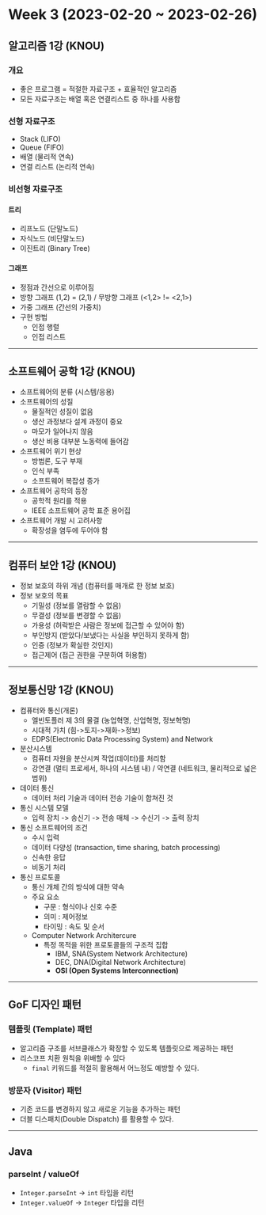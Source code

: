 # Week 3 (2023-02-20 ~ 2023-02-26)

## 알고리즘 1강 (KNOU)

### 개요
- 좋은 프로그램 = 적절한 자료구조 + 효율적인 알고리즘
- 모든 자료구조는 배열 혹은 연결리스트 중 하나를 사용함

### 선형 자료구조
- Stack (LIFO)
- Queue (FIFO)
- 배열 (물리적 연속)
- 연결 리스트 (논리적 연속)

### 비선형 자료구조
#### 트리 
- 리프노드 (단말노드)
- 자식노드 (비단말노드)
- 이진트리 (Binary Tree)

#### 그래프
- 정점과 간선으로 이루어짐
- 방향 그래프 (1,2) = (2,1) / 무방향 그래프 (<1,2> != <2,1>)
- 가중 그래프 (간선의 가중치)
- 구현 방법
    - 인접 행렬
    - 인접 리스트

---

## 소프트웨어 공학 1강 (KNOU)
- 소프트웨어의 분류 (시스템/응용)
- 소프트웨어의 성질 
    - 물질적인 성질이 없음
    - 생산 과정보다 설계 과정이 중요
    - 마모가 일어나지 않음
    - 생산 비용 대부분 노동력에 들어감
- 소프트웨어 위기 현상
    - 방법론, 도구 부재
    - 인식 부족
    - 소프트웨어 복잡성 증가
- 소프트웨어 공학의 등장
    - 공학적 원리를 적용
    - IEEE 소프트웨어 공학 표준 용어집
- 소프트웨어 개발 시 고려사항
    - 확장성을 염두에 두어야 함

---

## 컴퓨터 보안 1강 (KNOU)
- 정보 보호의 하위 개념 (컴퓨터를 매개로 한 정보 보호)
- 정보 보호의 목표
    - 기밀성 (정보를 열람할 수 없음)
    - 무결성 (정보를 변경할 수 없음)
    - 가용성 (허락받은 사람은 정보에 접근할 수 있어야 함)
    - 부인방지 (받았다/보냈다는 사실을 부인하지 못하게 함)
    - 인증 (정보가 확실한 것인지)
    - 접근제어 (접근 권한을 구분하여 허용함)
    

---

## 정보통신망 1강 (KNOU)
- 컴퓨터와 통신(개론)
    - 엘빈토플러 제 3의 물결 (농업혁명, 산업혁명, 정보혁명)
    - 시대적 가치 (힘->토지->재화->정보)
    - EDPS(Electronic Data Processing System) and Network
- 분산시스템
    - 컴퓨터 자원을 분산시켜 작업(데이터)를 처리함
    - 강연결 (멀티 프로세서, 하나의 시스템 내) / 약연결 (네트워크, 물리적으로 넓은 범위)
- 데이터 통신
    - 데이터 처리 기술과 데이터 전송 기술이 합쳐진 것
- 통신 시스템 모델
    - 입력 장치 -> 송신기 -> 전송 매체 -> 수신기 -> 출력 장치
- 통신 소프트웨어의 조건
    - 수시 입력
    - 데이터 다양성 (transaction, time sharing, batch processing)
    - 신속한 응답
    - 비동기 처리
- 통신 프로토콜
    - 통신 개체 간의 방식에 대한 약속
    - 주요 요소
        - 구문 : 형식이나 신호 수준
        - 의미 : 제어정보
        - 타이밍 : 속도 및 순서
    - Computer Network Architercure
        - 특정 목적을 위한 프로토콜들의 구조적 집합
            - IBM, SNA(System Network Architecture)
            - DEC, DNA(Digital Network Architecture)
            - **OSI (Open Systems Interconnection)**

---

## GoF 디자인 패턴
### 템플릿 (Template) 패턴
- 알고리즘 구조를 서브클래스가 확장할 수 있도록 템플릿으로 제공하는 패턴
- 리스코프 치환 원칙을 위배할 수 있다
    - `final` 키워드를 적절히 활용해서 어느정도 예방할 수 있다.

### 방문자 (Visitor) 패턴
- 기존 코드를 변경하지 않고 새로운 기능을 추가하는 패턴
- 더블 디스패치(Double Dispatch) 를 활용할 수 있다.

---

## Java
### parseInt / valueOf
- `Integer.parseInt` -> `int` 타입을 리턴
- `Integer.valueOf` -> `Integer` 타입을 리턴